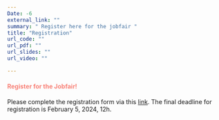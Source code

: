 ```yaml
---
Date: -6
external_link: ""
summary: " Register here for the jobfair "
title: "Registration"
url_code: ""
url_pdf: ""
url_slides: ""
url_video: ""

---
```


<h4 style="color: #F88379">Register for the Jobfair! </h4>


Please complete the registration form via this [link](https://forms.gle/7hydUkpEdnWd18S56). The final deadline for registration is February 5, 2024, 12h.